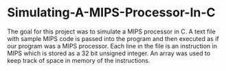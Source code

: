# Simulating-A-MIPS-Processor-In-C
The goal for this project was to simulate a MIPS processor in C. A text file with sample MIPS code is passed into the program and then executed as if our program was a MIPS processor. Each line in the file is an instruction in MIPS which is stored as a 32 bit unsigned integer. An array was used to keep track of space in memory of the instructions. 
